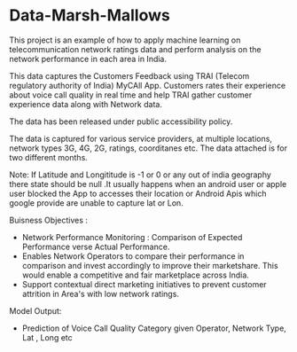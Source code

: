 # Data-Marsh-Mallows

This project is an example of how to apply machine learning on telecommunication network ratings data and perform analysis on the network performance in each area in India.

This data captures the Customers Feedback using TRAI (Telecom regulatory authority of India) MyCAll App. Customers rates their experience about voice call quality in real time and help TRAI gather customer experience data along with Network data.

The data has been released under public accessibility policy.

The data is captured for various service providers, at multiple locations, network types 3G, 4G, 2G, ratings, coorditanes etc. The data attached is for two different months.

Note: If Latitude and Longititude is -1 or 0 or any out of india geography there state should be null .It usually happens when an android user or apple user blocked the App to accesses their location or Android Apis which google provide are unable to capture lat or Lon.


Buisness Objectives :
- Network Performance Monitoring : Comparison of Expected Performance verse Actual Performance. 
- Enables Network Operators to compare their performance in comparison and invest accordingly to improve their marketshare. 
  This would enable a competitive and fair marketplace across India. 
- Support contextual direct marketing initiatives to prevent customer attrition in Area's with low network ratings.
 
Model Output:
- Prediction of Voice Call Quality Category given Operator, Network Type,  Lat , Long etc 
